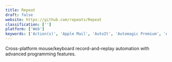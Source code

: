 ```yaml
---
title: Repeat
draft: false 
website: https://github.com/repeats/Repeat
classification: ['']
platform: ['Web']
keywords: ['Action(s)', 'Apple Mail', 'AutoIt', 'Automagic Premium', 'Automate', 'AutomateIt', 'Automation Anywhere', 'Automation Workshop', 'ControlPlane', 'Llama', 'MacroDroid', 'Mathnary DMS', 'Pal+', 'Pulover’s Macro Creator', 'RoboTask', 'Sfen', 'Sikuli', 'System Scheduler', 'Tasker', 'UI.Vision Kantu', 'UiPath', 'WinAutomation']
---
```

Cross-platform mouse/keyboard record-and-replay automation with advanced programming features.